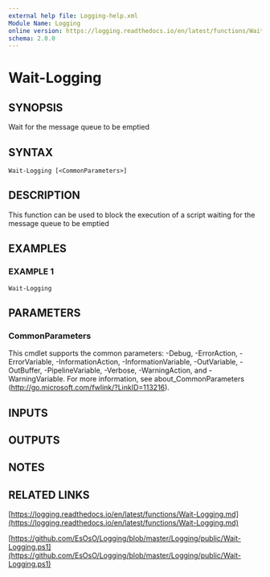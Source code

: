 ```yaml
---
external help file: Logging-help.xml
Module Name: Logging
online version: https://logging.readthedocs.io/en/latest/functions/Wait-Logging.md
schema: 2.0.0
---
```


# Wait-Logging

## SYNOPSIS
Wait for the message queue to be emptied

## SYNTAX

```
Wait-Logging [<CommonParameters>]
```

## DESCRIPTION
This function can be used to block the execution of a script waiting for the message queue to be emptied

## EXAMPLES

### EXAMPLE 1
```
Wait-Logging
```

## PARAMETERS

### CommonParameters
This cmdlet supports the common parameters: -Debug, -ErrorAction, -ErrorVariable, -InformationAction, -InformationVariable, -OutVariable, -OutBuffer, -PipelineVariable, -Verbose, -WarningAction, and -WarningVariable.
For more information, see about_CommonParameters (http://go.microsoft.com/fwlink/?LinkID=113216).

## INPUTS

## OUTPUTS

## NOTES

## RELATED LINKS

[https://logging.readthedocs.io/en/latest/functions/Wait-Logging.md](https://logging.readthedocs.io/en/latest/functions/Wait-Logging.md)

[https://github.com/EsOsO/Logging/blob/master/Logging/public/Wait-Logging.ps1](https://github.com/EsOsO/Logging/blob/master/Logging/public/Wait-Logging.ps1)

